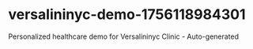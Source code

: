 # versalininyc-demo-1756118984301
Personalized healthcare demo for Versalininyc Clinic - Auto-generated
